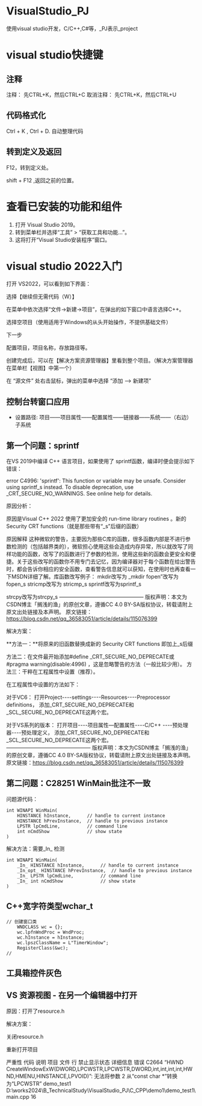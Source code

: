 # VisualStudio_PJ
使用visual studio开发，C/C++,C#等，_PJ表示_project







# visual studio快捷键



## 注释

 注释： 先CTRL+K，然后CTRL+C
取消注释： 先CTRL+K，然后CTRL+U

## 代码格式化

Ctrl + K ,  Ctrl + D.  自动整理代码

## 转到定义及返回

F12，转到定义处。

shift + F12 ,返回之前的位置。



# 查看已安装的功能和组件

1. 打开 Visual Studio 2019。
2. 转到菜单栏并选择“工具” > “获取工具和功能...”。
3. 这将打开“Visual Studio安装程序”窗口。













# visual studio 2022入门



打开 VS2022，可以看到如下界面：

选择【继续但无需代码（W）】

在菜单中依次选择“文件->新建->项目”，在弹出的如下窗口中语言选择C++。

选择空项目（使用适用于Windows的从头开始操作，不提供基础文件）

下一步

配置项目，项目名称，存放路径等。

创建完成后，可以在【解决方案资源管理器】里看到整个项目。（解决方案管理器在菜单栏【视图】中第一个）

在 “源文件” 处右击鼠标，弹出的菜单中选择 “添加 --> 新建项”



## 控制台转窗口应用

- 设置路径: 项目——项目属性——配置属性——链接器——系统——（右边）子系统





## 第一个问题：sprintf

在VS 2019中编译 C++ 语言项目，如果使用了 sprintf函数，编译时便会提示如下错误：

 error C4996: 'sprintf': This function or variable may be unsafe. Consider using sprintf_s instead. To disable deprecation, use _CRT_SECURE_NO_WARNINGS. See online help for details. 


原因分析：

原因是Visual C++ 2022 使用了更加安全的 run-time library routines 。新的Security CRT functions（就是那些带有“_s”后缀的函数）

原因解释
这种微软的警告，主要因为那些C库的函数，很多函数内部是不进行参数检测的（包括越界类的），微软担心使用这些会造成内存异常，所以就改写了同样功能的函数，改写了的函数进行了参数的检测，使用这些新的函数会更安全和便捷。关于这些改写的函数你不用专门去记忆，因为编译器对于每个函数在给出警告时，都会告诉你相应的安全函数，查看警告信息就可以获知，在使用时也再查看一下MSDN详细了解。库函数改写例子：
mkdir改写为 _mkdir
fopen”改写为 fopen_s
stricmp改写为 stricmp_s
sprintf改写为sprintf_s

strcpy改写为strcpy_s
————————————————
版权声明：本文为CSDN博主「搁浅的渔」的原创文章，遵循CC 4.0 BY-SA版权协议，转载请附上原文出处链接及本声明。
原文链接：https://blog.csdn.net/qq_36583051/article/details/115076399

解决方案：

**方法一：**将原来的旧函数替换成新的 Security CRT functions  即加上_s后缀

方法二：在文件最开始添加#define _CRT_SECURE_NO_DEPRECATE或#pragma warning(disable:4996) ，这是忽略警告的方法（一般比较少用）。
方法三：干粹在工程属性中设置（推荐）。

在工程属性中设置的方法如下：

对于VC6：
打开Project----settings----Resources----Preprocessor definitions，
添加_CRT_SECURE_NO_DEPRECATE和_SCL_SECURE_NO_DEPRECATE这两个宏。

对于VS系列的版本：
打开项目----项目属性—配置属性----C/C++ ----预处理器----预处理定义，
添加_CRT_SECURE_NO_DEPRECATE和_SCL_SECURE_NO_DEPRECATE这两个宏。
————————————————
版权声明：本文为CSDN博主「搁浅的渔」的原创文章，遵循CC 4.0 BY-SA版权协议，转载请附上原文出处链接及本声明。
原文链接：https://blog.csdn.net/qq_36583051/article/details/115076399





## 第二问题：C28251 WinMain批注不一致

问题源代码：

```
int WINAPI WinMain(
    HINSTANCE hInstance,      // handle to current instance
    HINSTANCE hPrevInstance,  // handle to previous instance
    LPSTR lpCmdLine,          // command line
    int nCmdShow              // show state
)
```

解决方法：需要_In_ 检测

```
int WINAPI WinMain(
    _In_ HINSTANCE hInstance,      // handle to current instance
    _In_opt_ HINSTANCE hPrevInstance,  // handle to previous instance
    _In_ LPSTR lpCmdLine,          // command line
    _In_ int nCmdShow              // show state
)
```



## C++宽字符类型wchar_t



```
// 创建窗口类
	WNDCLASS wc = {};
	wc.lpfnWndProc = WndProc;
	wc.hInstance = hInstance;
	wc.lpszClassName = L"TimerWindow";
	RegisterClass(&wc);
//
```





## 工具箱控件灰色





## VS 资源视图 - 在另一个编辑器中打开

原因：打开了resource.h

解决方案：

关闭resource.h

重新打开项目















严重性	代码	说明	项目	文件	行	禁止显示状态	详细信息
错误	C2664	“HWND CreateWindowExW(DWORD,LPCWSTR,LPCWSTR,DWORD,int,int,int,int,HWND,HMENU,HINSTANCE,LPVOID)”: 无法将参数 2 从“const char *”转换为“LPCWSTR”	demo_test1	D:\works2024\B_TechnicalStudy\VisualStudio_PJ\C_CPP\demo1\demo_test1\main.cpp	16		


































